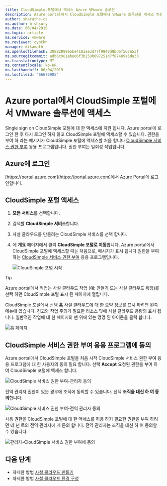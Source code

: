 ```yaml
---
title: CloudSimple-포털에서 액세스 Azure VMware 솔루션
description: Azure portal에서 CloudSimple 포털에서 VMware 솔루션을 액세스 하는 방법을 설명 합니다.
author: sharaths-cs
ms.author: b-shsury
ms.date: 06/04/2019
ms.topic: article
ms.service: vmware
ms.reviewer: cynthn
manager: dikamath
ms.openlocfilehash: 30882899e5be4101ae3d77f9840d8bdef567e53f
ms.sourcegitcommit: adb6c981eba06f3b258b697251d7f87489a5da33
ms.translationtype: MT
ms.contentlocale: ko-KR
ms.lasthandoff: 06/04/2019
ms.locfileid: "66676985"
---
```

# <a name="accessing-the-vmware-solution-by-cloudsimple-portal-from-azure-portal"></a>Azure portal에서 CloudSimple 포털에서 VMware 솔루션에 액세스

Single sign on CloudSimple 포털에 대 한 액세스에 지원 됩니다. Azure portal에 로그인 한 후 다시 로그인 하지 않고 CloudSimple 포털에 액세스할 수 있습니다. 권한을 부여 하 라는 메시지가 CloudSimple 포털에 액세스할 처음 합니다 [CloudSimple 서비스 권한 부여](#consent-to-cloudsimple-service-authorization-application) 응용 프로그램입니다.  권한 부여는 일회성 작업입니다.

## <a name="sign-in-to-azure"></a>Azure에 로그인

[https://portal.azure.com](https://portal.azure.com)에서 Azure Portal에 로그인합니다.

## <a name="access-the-cloudsimple-portal"></a>CloudSimple 포털 액세스

1. **모든 서비스**를 선택합니다.

2. 검색할 **CloudSimple 서비스**합니다.

3. 사설 클라우드를 만들려는 CloudSimple 서비스를 선택 합니다.

4. 에 **개요** 페이지에서 클릭 **CloudSimple 포털로 이동**합니다.  Azure portal에서 CloudSimple 포털에 액세스할 때는 처음으로, 메시지가 표시 됩니다 권한을 부여 하는 [CloudSimple 서비스 권한 부여](#consent-to-cloudsimple-service-authorization-application) 응용 프로그램입니다. 

    ![CloudSimple 포털 시작](media/launch-cloudsimple-portal.png)

> [!TIP]
> Azure portal에서 직접는 사설 클라우드 작업 (예: 만들기 또는 사설 클라우드 확장)를 선택 하면 CloudSimple 포털 표시 된 페이지에 열립니다.

CloudSimple 포털에서 선택 **홈** 사설 클라우드에 대 한 요약 정보를 표시 하려면 왼쪽 메뉴에 있습니다. 경고와 작업 주의가 필요한 리소스 및에 사설 클라우드 용량의 표시 됩니다. 일반적인 작업에 대 한 페이지의 맨 위에 있는 명명 된 아이콘을 클릭 합니다.

![홈 페이지](media/cloudsimple-portal-home.png)

## <a name="consent-to-cloudsimple-service-authorization-application"></a>CloudSimple 서비스 권한 부여 응용 프로그램에 동의

Azure portal에서 CloudSimple 포털을 처음 시작 CloudSimple 서비스 권한 부여 응용 프로그램에 대 한 사용자의 동의 필요 합니다.  선택 **Accept** 요청된 권한을 부여 하 여 CloudSimple 포털에 액세스 합니다. 

![CloudSimple 서비스 권한 부여-관리자 동의](media/cloudsimple-azure-consent.png)

전역 관리자 권한이 있는 경우에 조직에 동의할 수 있습니다.  선택 **조직을 대신 하 여 동의**합니다.

![CloudSimple 서비스 권한 부여-전역 관리자 동의](media/cloudsimple-azure-consent-global-admin.png)

사용 권한을 CloudSimple 포털에 대 한 액세스를 허용 하지 필요한 권한을 부여 하려면 테 넌 트의 전역 관리자에 게 문의 합니다.  전역 관리자는 조직을 대신 하 여 동의할 수 있습니다.

![관리자-CloudSimple 서비스 권한 부여에 동의](media/cloudsimple-azure-consent-requires-administrator.png)

## <a name="next-steps"></a>다음 단계

* 자세한 방법 [사설 클라우드 만들기](https://docs.azure.cloudsimple.com/create-private-cloud/)
* 자세한 방법 [사설 클라우드 환경 구성](quickstart-create-private-cloud.md)
